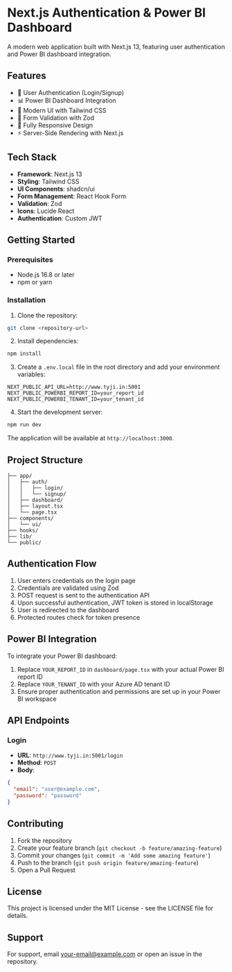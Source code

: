 # Next.js Authentication & Power BI Dashboard

A modern web application built with Next.js 13, featuring user authentication and Power BI dashboard integration.

## Features

- 🔐 User Authentication (Login/Signup)
- 📊 Power BI Dashboard Integration
- 🎨 Modern UI with Tailwind CSS
- 🔄 Form Validation with Zod
- 📱 Fully Responsive Design
- ⚡ Server-Side Rendering with Next.js

## Tech Stack

- **Framework**: Next.js 13
- **Styling**: Tailwind CSS
- **UI Components**: shadcn/ui
- **Form Management**: React Hook Form
- **Validation**: Zod
- **Icons**: Lucide React
- **Authentication**: Custom JWT

## Getting Started

### Prerequisites

- Node.js 16.8 or later
- npm or yarn

### Installation

1. Clone the repository:
```bash
git clone <repository-url>
```

2. Install dependencies:
```bash
npm install
```

3. Create a `.env.local` file in the root directory and add your environment variables:
```env
NEXT_PUBLIC_API_URL=http://www.tyji.in:5001
NEXT_PUBLIC_POWERBI_REPORT_ID=your_report_id
NEXT_PUBLIC_POWERBI_TENANT_ID=your_tenant_id
```

4. Start the development server:
```bash
npm run dev
```

The application will be available at `http://localhost:3000`.

## Project Structure

```
├── app/
│   ├── auth/
│   │   ├── login/
│   │   └── signup/
│   ├── dashboard/
│   ├── layout.tsx
│   └── page.tsx
├── components/
│   └── ui/
├── hooks/
├── lib/
└── public/
```

## Authentication Flow

1. User enters credentials on the login page
2. Credentials are validated using Zod
3. POST request is sent to the authentication API
4. Upon successful authentication, JWT token is stored in localStorage
5. User is redirected to the dashboard
6. Protected routes check for token presence

## Power BI Integration

To integrate your Power BI dashboard:

1. Replace `YOUR_REPORT_ID` in `dashboard/page.tsx` with your actual Power BI report ID
2. Replace `YOUR_TENANT_ID` with your Azure AD tenant ID
3. Ensure proper authentication and permissions are set up in your Power BI workspace

## API Endpoints

### Login
- **URL**: `http://www.tyji.in:5001/login`
- **Method**: `POST`
- **Body**:
```json
{
  "email": "user@example.com",
  "password": "password"
}
```

## Contributing

1. Fork the repository
2. Create your feature branch (`git checkout -b feature/amazing-feature`)
3. Commit your changes (`git commit -m 'Add some amazing feature'`)
4. Push to the branch (`git push origin feature/amazing-feature`)
5. Open a Pull Request

## License

This project is licensed under the MIT License - see the LICENSE file for details.

## Support

For support, email [your-email@example.com](mailto:your-email@example.com) or open an issue in the repository.